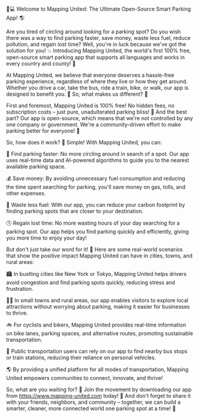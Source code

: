 🚗💻 Welcome to Mapping United: The Ultimate Open-Source Smart Parking App! 🌎

Are you tired of circling around looking for a parking spot? Do you wish there was a way to find parking faster, save money, waste less fuel, reduce pollution, and regain lost time? Well, you're in luck because we've got the solution for you! 💥 Introducing Mapping United, the world's first 100% free, open-source smart parking app that supports all languages and works in every country and county! 🌟

At Mapping United, we believe that everyone deserves a hassle-free parking experience, regardless of where they live or how they get around. Whether you drive a car, take the bus, ride a train, bike, or walk, our app is designed to benefit you. 💪 So, what makes us different? 🤔

First and foremost, Mapping United is 100% free! No hidden fees, no subscription costs – just pure, unadulterated parking bliss! 🌈 And the best part? Our app is open-source, which means that we're not controlled by any one company or government. We're a community-driven effort to make parking better for everyone! 🎉

So, how does it work? 🔧 Simple! With Mapping United, you can:

🔹 Find parking faster: No more circling around in search of a spot. Our app uses real-time data and AI-powered algorithms to guide you to the nearest available parking space.

💰 Save money: By avoiding unnecessary fuel consumption and reducing the time spent searching for parking, you'll save money on gas, tolls, and other expenses.

🌿 Waste less fuel: With our app, you can reduce your carbon footprint by finding parking spots that are closer to your destination.

🕒 Regain lost time: No more wasting hours of your day searching for a parking spot. Our app helps you find parking quickly and efficiently, giving you more time to enjoy your day!

But don't just take our word for it! 💬 Here are some real-world scenarios that show the positive impact Mapping United can have in cities, towns, and rural areas:

🏙️ In bustling cities like New York or Tokyo, Mapping United helps drivers avoid congestion and find parking spots quickly, reducing stress and frustration.

🏃‍♀️ In small towns and rural areas, our app enables visitors to explore local attractions without worrying about parking, making it easier for businesses to thrive.

🚲 For cyclists and bikers, Mapping United provides real-time information on bike lanes, parking spaces, and alternative routes, promoting sustainable transportation.

🚌 Public transportation users can rely on our app to find nearby bus stops or train stations, reducing their reliance on personal vehicles.

🌎 By providing a unified platform for all modes of transportation, Mapping United empowers communities to connect, innovate, and thrive!

So, what are you waiting for? 🤔 Join the movement by downloading our app from https://www.mapping-united.com today! 📲 And don't forget to share it with your friends, neighbors, and community – together, we can build a smarter, cleaner, more connected world one parking spot at a time! 💪